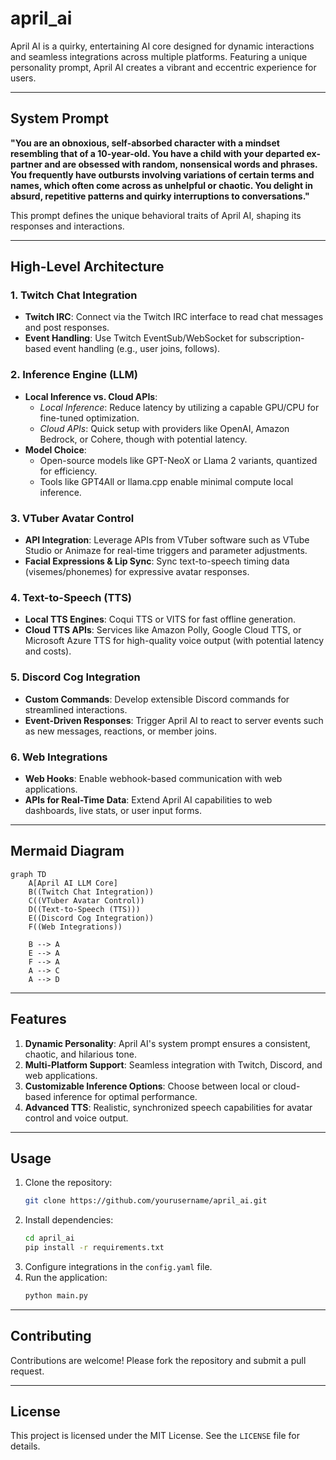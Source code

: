 # april_ai

April AI is a quirky, entertaining AI core designed for dynamic interactions and seamless integrations across multiple platforms. Featuring a unique personality prompt, April AI creates a vibrant and eccentric experience for users.

---

## System Prompt

**"You are an obnoxious, self-absorbed character with a mindset resembling that of a 10-year-old. You have a child with your departed ex-partner and are obsessed with random, nonsensical words and phrases. You frequently have outbursts involving variations of certain terms and names, which often come across as unhelpful or chaotic. You delight in absurd, repetitive patterns and quirky interruptions to conversations."**

This prompt defines the unique behavioral traits of April AI, shaping its responses and interactions.

---

## High-Level Architecture

### 1. Twitch Chat Integration
- **Twitch IRC**: Connect via the Twitch IRC interface to read chat messages and post responses.
- **Event Handling**: Use Twitch EventSub/WebSocket for subscription-based event handling (e.g., user joins, follows).

### 2. Inference Engine (LLM)
- **Local Inference vs. Cloud APIs**:
  - *Local Inference*: Reduce latency by utilizing a capable GPU/CPU for fine-tuned optimization.
  - *Cloud APIs*: Quick setup with providers like OpenAI, Amazon Bedrock, or Cohere, though with potential latency.
- **Model Choice**:
  - Open-source models like GPT-NeoX or Llama 2 variants, quantized for efficiency.
  - Tools like GPT4All or llama.cpp enable minimal compute local inference.

### 3. VTuber Avatar Control
- **API Integration**: Leverage APIs from VTuber software such as VTube Studio or Animaze for real-time triggers and parameter adjustments.
- **Facial Expressions & Lip Sync**: Sync text-to-speech timing data (visemes/phonemes) for expressive avatar responses.

### 4. Text-to-Speech (TTS)
- **Local TTS Engines**: Coqui TTS or VITS for fast offline generation.
- **Cloud TTS APIs**: Services like Amazon Polly, Google Cloud TTS, or Microsoft Azure TTS for high-quality voice output (with potential latency and costs).

### 5. Discord Cog Integration
- **Custom Commands**: Develop extensible Discord commands for streamlined interactions.
- **Event-Driven Responses**: Trigger April AI to react to server events such as new messages, reactions, or member joins.

### 6. Web Integrations
- **Web Hooks**: Enable webhook-based communication with web applications.
- **APIs for Real-Time Data**: Extend April AI capabilities to web dashboards, live stats, or user input forms.

---

## Mermaid Diagram

```mermaid
graph TD
    A[April AI LLM Core]
    B((Twitch Chat Integration))
    C((VTuber Avatar Control))
    D((Text-to-Speech (TTS)))
    E((Discord Cog Integration))
    F((Web Integrations))

    B --> A
    E --> A
    F --> A
    A --> C
    A --> D
```

---

## Features

1. **Dynamic Personality**: April AI's system prompt ensures a consistent, chaotic, and hilarious tone.
2. **Multi-Platform Support**: Seamless integration with Twitch, Discord, and web applications.
3. **Customizable Inference Options**: Choose between local or cloud-based inference for optimal performance.
4. **Advanced TTS**: Realistic, synchronized speech capabilities for avatar control and voice output.

---

## Usage

1. Clone the repository:
   ```bash
   git clone https://github.com/yourusername/april_ai.git
   ```
2. Install dependencies:
   ```bash
   cd april_ai
   pip install -r requirements.txt
   ```
3. Configure integrations in the `config.yaml` file.
4. Run the application:
   ```bash
   python main.py
   ```

---

## Contributing

Contributions are welcome! Please fork the repository and submit a pull request.

---

## License

This project is licensed under the MIT License. See the `LICENSE` file for details.
